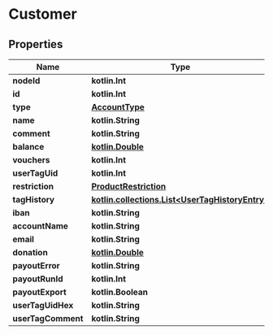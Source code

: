 
# Customer

## Properties
Name | Type | Description | Notes
------------ | ------------- | ------------- | -------------
**nodeId** | **kotlin.Int** |  | 
**id** | **kotlin.Int** |  | 
**type** | [**AccountType**](AccountType.md) |  | 
**name** | **kotlin.String** |  | 
**comment** | **kotlin.String** |  | 
**balance** | [**kotlin.Double**](kotlin.Double.md) |  | 
**vouchers** | **kotlin.Int** |  | 
**userTagUid** | **kotlin.Int** |  | 
**restriction** | [**ProductRestriction**](ProductRestriction.md) |  | 
**tagHistory** | [**kotlin.collections.List&lt;UserTagHistoryEntry&gt;**](UserTagHistoryEntry.md) |  | 
**iban** | **kotlin.String** |  | 
**accountName** | **kotlin.String** |  | 
**email** | **kotlin.String** |  | 
**donation** | [**kotlin.Double**](kotlin.Double.md) |  | 
**payoutError** | **kotlin.String** |  | 
**payoutRunId** | **kotlin.Int** |  | 
**payoutExport** | **kotlin.Boolean** |  | 
**userTagUidHex** | **kotlin.String** |  | 
**userTagComment** | **kotlin.String** |  |  [optional]



